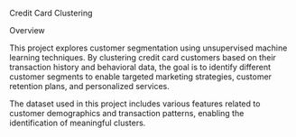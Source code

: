 Credit Card Clustering

Overview

This project explores customer segmentation using unsupervised machine learning techniques. By clustering credit card customers based on their transaction history and behavioral data, the goal is to identify different customer segments to enable targeted marketing strategies, customer retention plans, and personalized services.

The dataset used in this project includes various features related to customer demographics and transaction patterns, enabling the identification of meaningful clusters.
